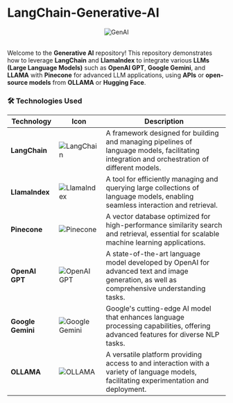 # LangChain-Generative-AI

<div align="center">
  <img src="https://www.techrepublic.com/wp-content/uploads/2023/05/tr5423-what-is-generative-ai.jpeg" alt="GenAI"/>
  </br></br>
</div>


Welcome to the **Generative AI** repository! This repository demonstrates how to leverage **LangChain** and **LlamaIndex** to integrate various **LLMs (Large Language Models)** such as **OpenAI GPT**, **Google Gemini**, and **LLAMA** with **Pinecone** for advanced LLM applications, using **APIs** or **open-source models** from **OLLAMA** or **Hugging Face**.

### 🛠️ Technologies Used

| Technology       | Icon                                                                                                  | Description                                               |
|------------------|-------------------------------------------------------------------------------------------------------|-----------------------------------------------------------|
| **LangChain**    | ![LangChain](https://go-skill-icons.vercel.app/api/icons?i=langchain)                                 | A framework designed for building and managing pipelines of language models, facilitating integration and orchestration of different models. |
| **LlamaIndex**   | ![LlamaIndex](https://go-skill-icons.vercel.app/api/icons?i=llamaindex)                                | A tool for efficiently managing and querying large collections of language models, enabling seamless interaction and retrieval.          |
| **Pinecone**     | ![Pinecone](https://go-skill-icons.vercel.app/api/icons?i=pinecone)                                    | A vector database optimized for high-performance similarity search and retrieval, essential for scalable machine learning applications. |
| **OpenAI GPT**   | ![OpenAI GPT](https://go-skill-icons.vercel.app/api/icons?i=chatgpt)                                  | A state-of-the-art language model developed by OpenAI for advanced text and image generation, as well as comprehensive understanding tasks.     |
| **Google Gemini**| ![Google Gemini](https://go-skill-icons.vercel.app/api/icons?i=gemini)                                 | Google's cutting-edge AI model that enhances language processing capabilities, offering advanced features for diverse NLP tasks. |
| **OLLAMA**       | ![OLLAMA](https://go-skill-icons.vercel.app/api/icons?i=ollama)                                       | A versatile platform providing access to and interaction with a variety of language models, facilitating experimentation and deployment. |
